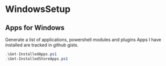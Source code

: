 # WindowsSetup
## Apps for Windows

Generate a list of applications, powershell modules and plugins
Apps I have installed are tracked in github gists.

```powershell
.\Get-InstalledApps.ps1
.\Get-InstalledStoreApps.ps1
```

